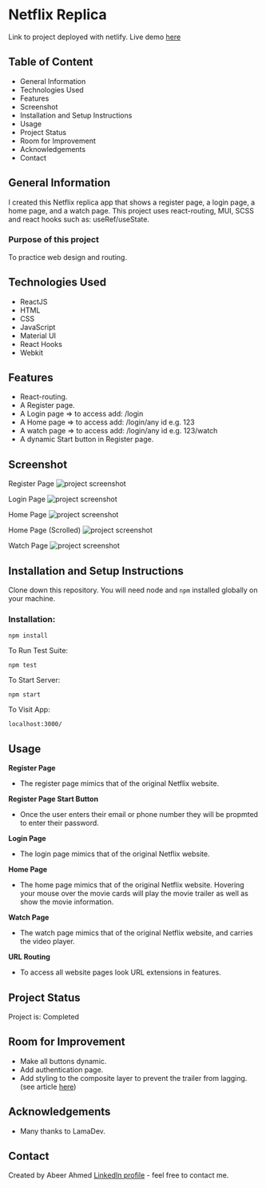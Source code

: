 # Netflix Replica
Link to project deployed with netlify. Live demo [here](https://abeers-netflix.netlify.app/)

## Table of Content
* General Information
* Technologies Used
* Features
* Screenshot
* Installation and Setup Instructions
* Usage
* Project Status
* Room for Improvement
* Acknowledgements
* Contact

## General Information
I created this Netflix replica app that shows a register page, a login page, a home page, and a watch page. This project uses react-routing, MUI, SCSS and react hooks such as: useRef/useState.

### Purpose of this project
To practice web design and routing.

## Technologies Used
* ReactJS
* HTML
* CSS
* JavaScript
* Material UI
* React Hooks
* Webkit

## Features
* React-routing.
* A Register page. 
* A Login page => to access add: /login
* A Home page => to access add: /login/any id e.g. 123
* A watch page => to access add: /login/any id e.g. 123/watch
* A dynamic Start button in Register page.

## Screenshot
Register Page
![project screenshot](register.png)

Login Page
![project screenshot](login.png)

Home Page
![project screenshot](home.png)

Home Page (Scrolled)
![project screenshot](home-scrolled.png)

Watch Page
![project screenshot](watch.png)

## Installation and Setup Instructions

Clone down this repository. You will need node and `npm` installed globally on your machine.

### Installation:

`npm install`

To Run Test Suite:

`npm test`

To Start Server:

`npm start`

To Visit App:

`localhost:3000/`

## Usage

**Register Page**

* The register page mimics that of the original Netflix website.

**Register Page Start Button**

* Once the user enters their email or phone number they will be propmted to enter their password.

**Login Page**

* The login page mimics that of the original Netflix website.

**Home Page**

* The home page mimics that of the original Netflix website. Hovering your mouse over the movie cards will play the movie trailer as well as show the movie information.

**Watch Page**

* The watch page mimics that of the original Netflix website, and carries the video player.

**URL Routing**

* To access all website pages look URL extensions in features.

## Project Status
Project is: Completed

## Room for Improvement
* Make all buttons dynamic.
* Add authentication page. 
* Add styling to the composite layer to prevent the trailer from lagging. (see article [here](https://medium.com/outsystems-experts/how-to-achieve-60-fps-animations-with-css3-db7b98610108))

## Acknowledgements
* Many thanks to LamaDev.

## Contact
Created by Abeer Ahmed [LinkedIn profile](https://www.linkedin.com/in/abeerdev/) - feel free to contact me.

